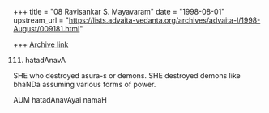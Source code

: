 +++
title = "08 Ravisankar S. Mayavaram"
date = "1998-08-01"
upstream_url = "https://lists.advaita-vedanta.org/archives/advaita-l/1998-August/009181.html"

+++
[Archive link](https://lists.advaita-vedanta.org/archives/advaita-l/1998-August/009181.html)

111. hatadAnavA

SHE who destroyed asura-s or demons. SHE destroyed demons like
bhaNDa assuming various forms of power.

AUM hatadAnavAyai namaH

